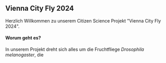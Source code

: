 ## Vienna City Fly 2024

Herzlich Willkommen zu unserem Citizen Science Projekt "Vienna City Fly 2024".

#### Worum geht es?

In unserem Projekt dreht sich alles um die Fruchtfliege *Drosophila melanogaster*, die 